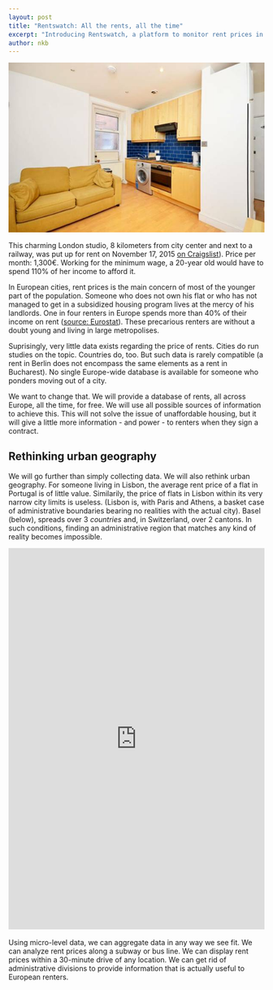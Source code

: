 ```yaml
---
layout: post
title: "Rentswatch: All the rents, all the time"
excerpt: "Introducing Rentswatch, a platform to monitor rent prices in Europe."
author: nkb
---
```


![Flat in London](../images/cl-london.jpg)

This charming London studio, 8 kilometers from city center and next to a railway, was put up for rent on November 17, 2015 [on Craigslist](http://london.craigslist.co.uk/apa/5301605580.html)). Price per month: 1,300€. Working for the minimum wage, a 20-year old would have to spend 110% of her income to afford it.

In European cities, rent prices is the main concern of most of the younger part of the population. Someone who does not own his flat or who has not managed to get in a subsidized housing program lives at the mercy of his landlords. One in four renters in Europe spends more than 40% of their income on rent ([source: Eurostat](http://ec.europa.eu/eurostat/statistics-explained/index.php/Housing_conditions#Housing_affordability)). These precarious renters are without a doubt young and living in large metropolises.

Suprisingly, very little data exists regarding the price of rents. Cities do run studies on the topic. Countries do, too. But such data is rarely compatible (a rent in Berlin does not encompass the same elements as a rent in Bucharest). No single Europe-wide database is available for someone who ponders moving out of a city.

We want to change that. We will provide a database of rents, all across Europe, all the time, for free. We will use all possible sources of information to achieve this. This will not solve the issue of unaffordable housing, but it will give a little more information - and power - to renters when they sign a contract.

## Rethinking urban geography

We will go further than simply collecting data. We will also rethink urban geography. For someone living in Lisbon, the average rent price of a flat in Portugal is of little value. Similarily, the price of flats in Lisbon within its very narrow city limits is useless. (Lisbon is, with Paris and Athens, a basket case of administrative boundaries bearing no realities with the actual city). Basel (below), spreads over 3 _countries_ and, in Switzerland, over 2 cantons. In such conditions, finding an administrative region that matches any kind of reality becomes impossible.

<iframe frameborder="0" class="juxtapose" width="100%" height="750" src="https://cdn.knightlab.com/libs/juxtapose/latest/embed/index.html?uid=8fb96f38-8ca0-11e5-a524-0e7075bba956"></iframe>

Using micro-level data, we can aggregate data in any way we see fit. We can analyze rent prices along a subway or bus line. We can display rent prices within a 30-minute drive of any location. We can get rid of administrative divisions to provide information that is actually useful to European renters.